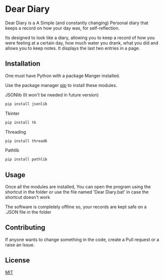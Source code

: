 # Dear Diary

Dear Diary is a A Simple (and constantly changing) Personal diary that keeps a record on how your day was, for self-reflection. 

Its designed to look like a diary, allowing you to keep a record of how you were feeling at a certain day, how much water you drank, what you did and allows you to keep notes. It displays the last two entries in a page.

## Installation

One must have Python with a package Manger installed.

Use the package manager [pip](https://pip.pypa.io/en/stable/) to install these modules.

JSONlib (It won't be needed in future version)
```bash
pip install jsonlib
```

Tkinter
```bash
pip install tk
```

Threading
```bash
pip install thread6
```

Pathlib
```bash
pip install pathlib
```


## Usage

Once all the modules are installed, You can open the program using the shortcut in the folder or use the file named 'Dear Diary.bat' in case the shortcut doesn't work

The software is completely offline so, your records are kept safe on a .JSON file in the folder


## Contributing

If anyone wants to change something in the code, create a Pull request or a raise an Issue.

## License

[MIT](https://choosealicense.com/licenses/mit/)
